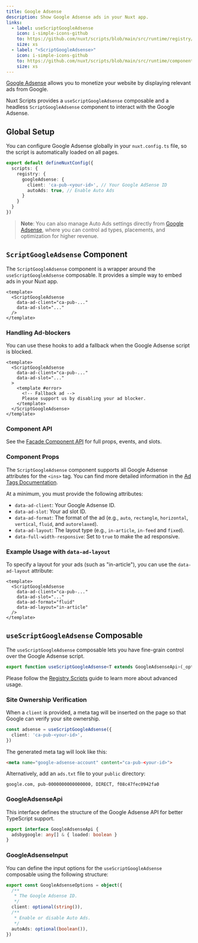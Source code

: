 ```yaml
---
title: Google Adsense
description: Show Google Adsense ads in your Nuxt app.
links:
  - label: useScriptGoogleAdsense
    icon: i-simple-icons-github
    to: https://github.com/nuxt/scripts/blob/main/src/runtime/registry/google-adsense.ts
    size: xs
  - label: "<ScriptGoogleAdsense>"
    icon: i-simple-icons-github
    to: https://github.com/nuxt/scripts/blob/main/src/runtime/components/ScriptGoogleAdsense.vue
    size: xs
---
```


[Google Adsense](https://www.google.com/adsense/start/) allows you to monetize your website by displaying relevant ads from Google.

Nuxt Scripts provides a `useScriptGoogleAdsense` composable and a headless `ScriptGoogleAdsense` component to interact with the Google Adsense.

## Global Setup

You can configure Google Adsense globally in your `nuxt.config.ts` file, so the script is automatically loaded on all pages.

```ts [nuxt.config.ts]
export default defineNuxtConfig({
  scripts: {
    registry: {
      googleAdsense: {
        client: 'ca-pub-<your-id>', // Your Google AdSense ID
        autoAds: true, // Enable Auto Ads
      }
    }
  }
})
```

> **Note**: You can also manage Auto Ads settings directly from [Google Adsense](https://adsense.google.com/start/), where you can control ad types, placements, and optimization for higher revenue.

## `ScriptGoogleAdsense` Component

The `ScriptGoogleAdsense` component is a wrapper around the `useScriptGoogleAdsense` composable. It provides a simple way to embed ads in your Nuxt app.

```vue
<template>
  <ScriptGoogleAdsense
    data-ad-client="ca-pub-..."
    data-ad-slot="..."
  />
</template>
```

### Handling Ad-blockers

You can use these hooks to add a fallback when the Google Adsense script is blocked.

```vue
<template>
  <ScriptGoogleAdsense
    data-ad-client="ca-pub-..."
    data-ad-slot="..."
  >
    <template #error>
      <!-- Fallback ad -->
      Please support us by disabling your ad blocker.
    </template>
  </ScriptGoogleAdsense>
</template>
```


### Component API

See the [Facade Component API](/docs/guides/facade-components#facade-components-api) for full props, events, and slots.

### Component Props

The `ScriptGoogleAdsense` component supports all Google Adsense attributes for the `<ins>` tag. You can find more detailed information in the [Ad Tags Documentation](https://developers.google.com/adsense/platforms/transparent/ad-tags).

At a minimum, you must provide the following attributes:

- `data-ad-client`: Your Google Adsense ID.
- `data-ad-slot`: Your ad slot ID.
- `data-ad-format`: The format of the ad (e.g., `auto`, `rectangle`, `horizontal`, `vertical`, `fluid`, and `autorelaxed`).
- `data-ad-layout`: The layout type (e.g., `in-article`, `in-feed` and `fixed`).
- `data-full-width-responsive`: Set to `true` to make the ad responsive.

### Example Usage with `data-ad-layout`

To specify a layout for your ads (such as "in-article"), you can use the `data-ad-layout` attribute:

```vue
<template>
  <ScriptGoogleAdsense
    data-ad-client="ca-pub-..."
    data-ad-slot="..."
    data-ad-format="fluid"
    data-ad-layout="in-article"
  />
</template>
```

## `useScriptGoogleAdsense` Composable

The `useScriptGoogleAdsense` composable lets you have fine-grain control over the Google Adsense script.

```ts
export function useScriptGoogleAdsense<T extends GoogleAdsenseApi>(_options?: GoogleAdsenseInput) {}
```

Please follow the [Registry Scripts](/docs/guides/registry-scripts) guide to learn more about advanced usage.

### Site Ownership Verification

When a `client` is provided, a meta tag will be inserted on the page so that Google can verify your site ownership.

```ts
const adsense = useScriptGoogleAdsense({
  client: 'ca-pub-<your-id>',
})
```

The generated meta tag will look like this:

```html
<meta name="google-adsense-account" content="ca-pub-<your-id>">
```

Alternatively, add an `ads.txt` file to your `public` directory:

```plaintext
google.com, pub-0000000000000000, DIRECT, f08c47fec0942fa0
```

### GoogleAdsenseApi

This interface defines the structure of the Google Adsense API for better TypeScript support.

```ts
export interface GoogleAdsenseApi {
  adsbygoogle: any[] & { loaded: boolean }
}
```

### GoogleAdsenseInput

You can define the input options for the `useScriptGoogleAdsense` composable using the following structure:

```ts
export const GoogleAdsenseOptions = object({
  /**
   * The Google Adsense ID.
   */
  client: optional(string()),
  /**
   * Enable or disable Auto Ads.
   */
  autoAds: optional(boolean()),
})
```
